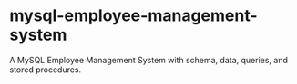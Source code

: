 # mysql-employee-management-system
A MySQL Employee Management System with schema, data, queries, and stored procedures.
